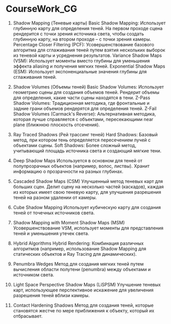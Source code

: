 # CourseWork_CG

1. Shadow Mapping (Теневые карты)
Basic Shadow Mapping: Использует глубинную карту для определения теней. На первом проходе сцена рендерится с точки зрения источника света, чтобы создать глубинную карту, на втором проходе – с точки зрения камеры.
Percentage Closer Filtering (PCF): Усовершенствование базового алгоритма для сглаживания теней путем взятия нескольких выборок из теневой карты и усреднения результатов.
Variance Shadow Maps (VSM): Использует моменты вместо глубины для уменьшения эффекта aliasing и получения мягких теней.
Exponential Shadow Maps (ESM): Использует экспоненциальные значения глубины для сглаживания теней.

2. Shadow Volumes (Объемы теней)
Basic Shadow Volumes: Использует геометрию сцены для создания объемов теней. Рендерит объемы для определения, какие части сцены находятся в тени.
Z-Pass Shadow Volumes: Традиционная методика, где фронтальные и задние грани объемов рендерятся для определения теней.
Z-Fail Shadow Volumes (Carmack's Reverse): Альтернативная методика, которая лучше справляется с объектами, пересекающими near plane (ближнюю плоскость отсечения).

3. Ray Traced Shadows (Рей трассинг теней)
Hard Shadows: Базовый метод, при котором тень определяется пересечением лучей с объектами сцены.
Soft Shadows: Более сложный метод, учитывающий площадь источника света и создающий мягкие тени.

4. Deep Shadow Maps
Используется в основном для теней от полупрозрачных объектов (например, волос, листвы). Хранит информацию о прозрачности на разных глубинах.

5. Cascaded Shadow Maps (CSM)
Улучшенный метод теневых карт для больших сцен. Делит сцену на несколько частей (каскадов), каждая из которых имеет свою теневую карту, для улучшения разрешения теней на разном удалении от камеры.

6. Cube Shadow Mapping
Использует кубическую карту для создания теней от точечных источников света.

7. Shadow Mapping with Moment Shadow Maps (MSM)
Усовершенствование VSM, использует моменты для представления теней и уменьшения утечек света.

8. Hybrid Algorithms
Hybrid Rendering: Комбинация различных алгоритмов (например, использование Shadow Mapping для статических объектов и Ray Tracing для динамических).

9. Penumbra Wedges
Метод для создания мягких теней путем вычисления области полутени (penumbra) между объектами и источником света.

10.  Light Space Perspective Shadow Maps (LiSPSM)
Улучшение теневых карт, использующее перспективное искажение для увеличения разрешения теней вблизи камеры.

11.  Contact Hardening Shadows
Метод для создания теней, которые становятся жестче по мере приближения к объекту, который их отбрасывает.